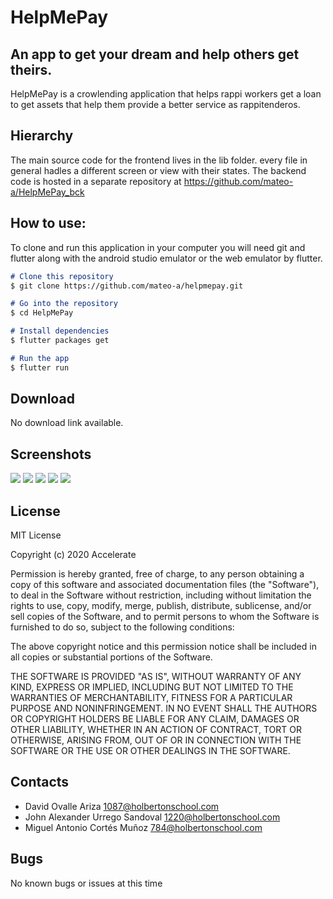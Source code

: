 # HelpMePay
## An app to get your dream and help others get theirs. 

HelpMePay is a crowlending application that helps rappi workers get a loan to get assets that help them provide a better service as rappitenderos. 

## Hierarchy

The main source code for the frontend lives in the lib folder. every file in general hadles a different screen or view with their states. 
The backend code is hosted in a separate repository at <https://github.com/mateo-a/HelpMePay_bck>

## How to use:

To clone and run this application in your computer you will need git and flutter along with the android studio emulator or the web emulator by flutter. 

```markdown
# Clone this repository
$ git clone https://github.com/mateo-a/helpmepay.git

# Go into the repository
$ cd HelpMePay

# Install dependencies
$ flutter packages get

# Run the app
$ flutter run
```

## Download
No download link available. 

## Screenshots
![](https://i.imgur.com/rRVaqCJ.png?1)
![](https://i.imgur.com/cXYWgor.png?1)
![](https://i.imgur.com/iAUuQRl.jpg)
![](https://i.imgur.com/0si0Xy3.jpg)
![](https://i.imgur.com/NbyqIuW.jpg)


## License
MIT License

Copyright (c) 2020 Accelerate

Permission is hereby granted, free of charge, to any person obtaining a copy
of this software and associated documentation files (the "Software"), to deal
in the Software without restriction, including without limitation the rights
to use, copy, modify, merge, publish, distribute, sublicense, and/or sell
copies of the Software, and to permit persons to whom the Software is
furnished to do so, subject to the following conditions:

The above copyright notice and this permission notice shall be included in all
copies or substantial portions of the Software.

THE SOFTWARE IS PROVIDED "AS IS", WITHOUT WARRANTY OF ANY KIND, EXPRESS OR
IMPLIED, INCLUDING BUT NOT LIMITED TO THE WARRANTIES OF MERCHANTABILITY,
FITNESS FOR A PARTICULAR PURPOSE AND NONINFRINGEMENT. IN NO EVENT SHALL THE
AUTHORS OR COPYRIGHT HOLDERS BE LIABLE FOR ANY CLAIM, DAMAGES OR OTHER
LIABILITY, WHETHER IN AN ACTION OF CONTRACT, TORT OR OTHERWISE, ARISING FROM,
OUT OF OR IN CONNECTION WITH THE SOFTWARE OR THE USE OR OTHER DEALINGS IN THE
SOFTWARE.

## Contacts 
* David Ovalle Ariza <1087@holbertonschool.com>
* John Alexander Urrego Sandoval <1220@holbertonschool.com>
* Miguel Antonio Cortés Muñoz <784@holbertonschool.com>

## Bugs 
No known bugs or issues at this time
